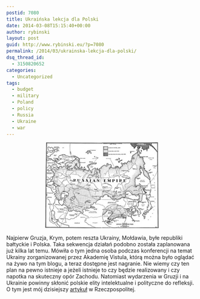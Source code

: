 ```yaml
---
postid: 7080
title: Ukraińska lekcja dla Polski
date: 2014-03-08T15:15:40+00:00
author: rybinski
layout: post
guid: http://www.rybinski.eu/?p=7080
permalink: /2014/03/ukrainska-lekcja-dla-polski/
dsq_thread_id:
  - 3150820652
categories:
  - Uncategorized
tags:
  - budget
  - military
  - Poland
  - policy
  - Russia
  - Ukraine
  - war
---
```

<p style="text-align: center;">
  <a href="/uploads/2014/03/Russian_empire.jpg"><img class="wp-image-7081 aligncenter" title="Russian_empire" src="/uploads/2014/03/Russian_empire-300x227.jpg" alt="" width="300" height="227" /></a>
</p>

Najpierw Gruzja, Krym, potem reszta Ukrainy, Mołdawia, byłe republiki bałtyckie i Polska. Taka sekwencja działań podobno została zaplanowana już kilka lat temu. Mówiła o tym jedna osoba podczas konferencji na temat Ukrainy zorganizowanej przez Akademię Vistula, którą można było oglądać na żywo na tym blogu, a teraz dostępne jest nagranie. Nie wiemy czy ten plan na pewno istnieje a jeżeli istnieje to czy będzie realizowany i czy napotka na skuteczny opór Zachodu. Natomiast wydarzenia w Gruzji i na Ukrainie powinny skłonić polskie elity intelektualne i polityczne do refleksji. O tym jest mój dzisiejszy [artykuł](http://www.ekonomia.rp.pl/artykul/705506,1092573-Ukrainska-lekcja-dla-Polski.html) w Rzeczpospolitej.
